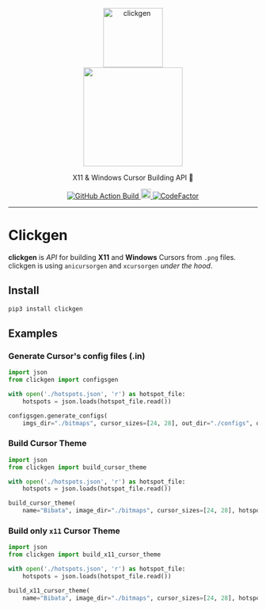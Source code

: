<!-- Branding -->
<p align="center">
  <img src="https://imgur.com/L2IZ2MH.png" width="120" alt="clickgen" />
  <br />
  <img src="https://i.imgur.com/TeItlMh.png" width="200" />
</p>

<p align="center">
  X11 & Windows Cursor Building API 👷
</p>

<!-- Badges -->
<p align="center">
  <a href="https://github.com/ful1ie5/clickgen/actions?query=workflow%3Abuild">
    <img alt="GitHub Action Build" src="https://github.com/ful1e5/clickgen/workflows/build/badge.svg" />
  </a>

  <a href="https://badge.fury.io/py/clickgen">
    <img src="https://badge.fury.io/py/clickgen.svg" alt="PyPI version" height="20">
  </a>

  <a href="https://www.codefactor.io/repository/github/ful1e5/clickgen">
    <img src="https://www.codefactor.io/repository/github/ful1e5/clickgen/badge" alt="CodeFactor" />
  </a>
</p>

---

# Clickgen

**clickgen** is _API_ for building **X11** and **Windows** Cursors from `.png` files. clickgen is using `anicursorgen` and `xcursorgen` _under the hood_.

## Install

```bash
pip3 install clickgen
```

## Examples

### Generate Cursor's config files (.in)

```python
import json
from clickgen import configsgen

with open('./hotspots.json', 'r') as hotspot_file:
    hotspots = json.loads(hotspot_file.read())

configsgen.generate_configs(
    imgs_dir="./bitmaps", cursor_sizes=[24, 28], out_dir="./configs", delay=50)
```

### Build Cursor Theme

```python
import json
from clickgen import build_cursor_theme

with open('./hotspots.json', 'r') as hotspot_file:
    hotspots = json.loads(hotspot_file.read())

build_cursor_theme(
    name="Bibata", image_dir="./bitmaps", cursor_sizes=[24, 28], hotspots=hotspots, out_path="./themes", delay=50)

```

### Build only `x11` Cursor Theme

```python
import json
from clickgen import build_x11_cursor_theme

with open('./hotspots.json', 'r') as hotspot_file:
    hotspots = json.loads(hotspot_file.read())

build_x11_cursor_theme(
    name="Bibata", image_dir="./bitmaps", cursor_sizes=[24, 28], hotspots=hotspots, out_path="./themes", delay=50)
```

